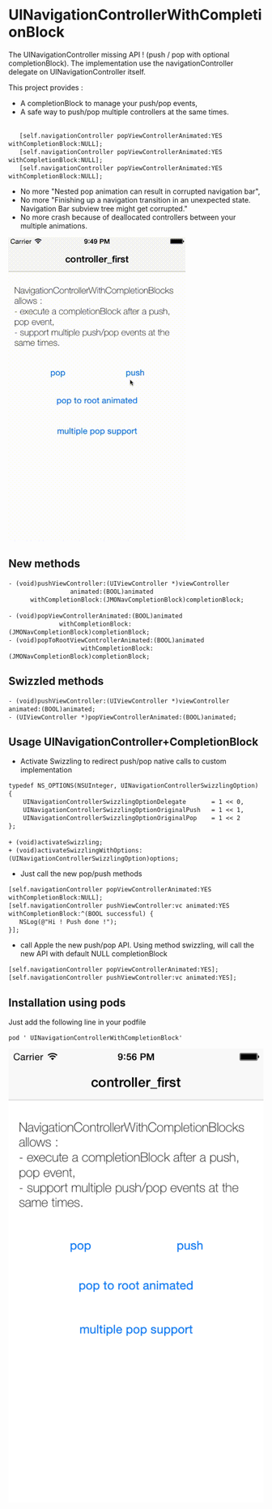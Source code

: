 UINavigationControllerWithCompletionBlock
==============================

The UINavigationController missing API ! (push / pop with optional completionBlock). 
The implementation use the navigationController delegate on UINavigationController itself.


This project provides : 
* A completionBlock to manage your push/pop events,
* A safe way to push/pop multiple controllers at the same times.
```objc

   [self.navigationController popViewControllerAnimated:YES withCompletionBlock:NULL];
   [self.navigationController popViewControllerAnimated:YES withCompletionBlock:NULL];
   [self.navigationController popViewControllerAnimated:YES withCompletionBlock:NULL];
```
* No more "Nested pop animation can result in corrupted navigation bar", 
* No more "Finishing up a navigation transition in an unexpected state. Navigation Bar subview tree might get corrupted."
* No more crash because of deallocated controllers between your multiple animations.

![Image](./screenshots/demo.gif)

New methods 
---------------------------------------------------

```objc
- (void)pushViewController:(UIViewController *)viewController 
                 animated:(BOOL)animated 
      withCompletionBlock:(JMONavCompletionBlock)completionBlock;

- (void)popViewControllerAnimated:(BOOL)animated 
              withCompletionBlock:(JMONavCompletionBlock)completionBlock;
- (void)popToRootViewControllerAnimated:(BOOL)animated
                    withCompletionBlock:(JMONavCompletionBlock)completionBlock;
```

Swizzled methods 
---------------------------------------------------
```objc
- (void)pushViewController:(UIViewController *)viewController animated:(BOOL)animated; 
- (UIViewController *)popViewControllerAnimated:(BOOL)animated;
```

Usage UINavigationController+CompletionBlock
-------------------------------------------------------------
* Activate Swizzling to redirect push/pop native calls to custom implementation
```objc
typedef NS_OPTIONS(NSUInteger, UINavigationControllerSwizzlingOption) {
    UINavigationControllerSwizzlingOptionDelegate       = 1 << 0,
    UINavigationControllerSwizzlingOptionOriginalPush   = 1 << 1,
    UINavigationControllerSwizzlingOptionOriginalPop    = 1 << 2
};

+ (void)activateSwizzling;
+ (void)activateSwizzlingWithOptions:(UINavigationControllerSwizzlingOption)options;
```

* Just call the new pop/push methods 
```objc
[self.navigationController popViewControllerAnimated:YES withCompletionBlock:NULL];
[self.navigationController pushViewController:vc animated:YES withCompletionBlock:^(BOOL successful) {
   NSLog(@"Hi ! Push done !");
}];
```

* call Apple the new push/pop API. Using method swizzling, will call the new API with default NULL completionBlock
```objc
[self.navigationController popViewControllerAnimated:YES];
[self.navigationController pushViewController:vc animated:YES];
```

Installation using pods 
-------------------------------------------------------------
Just add the following line in your podfile

	pod ' UINavigationControllerWithCompletionBlock'
	

![Image](./screenshots/demo.png)



